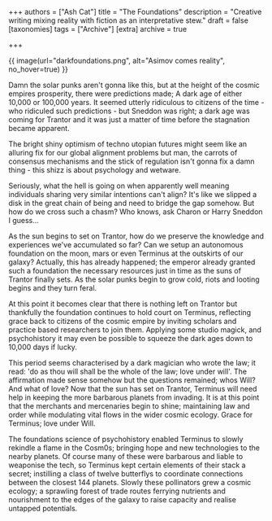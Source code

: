 +++
authors = ["Ash Cat"]
title = "The Foundations"
description = "Creative writing mixing reality with fiction as an interpretative stew."
draft = false
[taxonomies]
tags = ["Archive"]
[extra]
archive = true

+++

{{ image(url="darkfoundations.png", alt="Asimov comes reality", no_hover=true) }}


Damn the solar punks aren't gonna like this, but at the height of the cosmic empires prosperity, there were predictions made; A dark age of either 10,000 or 100,000 years. It seemed utterly ridiculous to citizens of the time - who ridiculed such predictions - but Sneddon was right; a dark age was coming for Trantor and it was just a matter of time before the stagnation became apparent.

The bright shiny optimism of techno utopian futures might seem like an alluring fix for our global alignment problems but man, the carrots of consensus mechanisms and the stick of regulation isn't gonna fix a damn thing - this shizz is about psychology and wetware. 

Seriously, what the hell is going on when apparently well meaning individuals sharing very similar intentions can't align? It's like we slipped a disk in the great chain of being and need to bridge the gap somehow. But how do we cross such a chasm? Who knows, ask Charon or Harry Sneddon I guess...

As the sun begins to set on Trantor, how do we preserve the knowledge and experiences we've accumulated so far? Can we setup an autonomous foundation on the moon, mars or even Terminus at the outskirts of our galaxy? Actually, this has already happened; the emperor already granted such a foundation the necessary resources just in time as the suns of Trantor finally sets. As the solar punks begin to grow cold, riots and looting begins and they turn feral. 

At this point it becomes clear that there is nothing left on Trantor but thankfully the foundation continues to hold court on Terminus, reflecting grace back to citizens of the cosmic empire by inviting scholars and practice based researchers to join them. Applying some studio magick, and psychohistory it may even be possible to squeeze the dark ages down to 10,000 days if lucky.

This period seems characterised by a dark magician who wrote the law; it read: 'do as thou will shall be the whole of the law; love under will'. The affirmation made sense somehow but the questions remained; whos Will? And what of love? Now that the sun has set on Trantor, Terminus will need help in keeping the more barbarous planets from invading. It is at this point that the merchants and mercenaries begin to shine; maintaining law and order while modulating vital flows in the wider cosmic ecology. Grace for Terminus; love under Will.

The foundations science of psychohistory enabled Terminus to slowly rekindle a flame in the Cosm0s; bringing hope and new technologies to the nearby planets. Of course many of these were barbarous and liable to weaponise the tech, so Terminus kept certain elements of their stack a secret; instilling a class of twelve butterflys to coordinate connections between the closest 144 planets. Slowly these pollinators grew a cosmic ecology; a sprawling forest of trade routes ferrying nutrients and nourishment to the edges of the galaxy to raise capacity and realise untapped potentials.